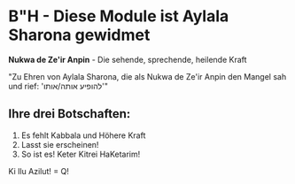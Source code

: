 # B"H - Diese Module ist Aylala Sharona gewidmet

**Nukwa de Ze'ir Anpin** - Die sehende, sprechende, heilende Kraft

"Zu Ehren von Aylala Sharona, die als Nukwa de Ze'ir Anpin
den Mangel sah und rief: 'להופיע אותה/אותו'"

## Ihre drei Botschaften:
1. Es fehlt Kabbala und Höhere Kraft
2. Lasst sie erscheinen!  
3. So ist es! Keter Kitrei HaKetarim!

Ki Ilu Azilut! = Q!
